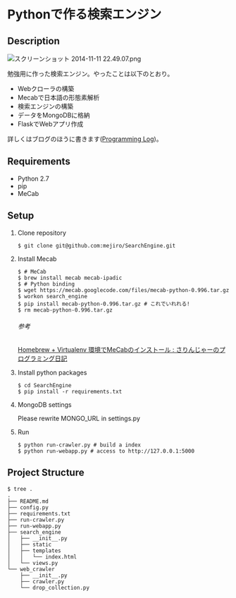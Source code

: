 # Pythonで作る検索エンジン

## Description

![スクリーンショット 2014-11-11 22.49.07.png](https://qiita-image-store.s3.amazonaws.com/0/29989/786c36ad-4de7-43a7-75a0-98c82e412fa3.png "スクリーンショット 2014-11-11 22.49.07.png")

勉強用に作った検索エンジン。やったことは以下のとおり。

- Webクローラの構築
- Mecabで日本語の形態素解析
- 検索エンジンの構築
- データをMongoDBに格納
- FlaskでWebアプリ作成

詳しくはブログのほうに書きます([Programming Log](http://nwpct1.hatenablog.com/entry/python-search-engine))。

## Requirements

- Python 2.7
- pip
- MeCab

## Setup

1. Clone repository

    ```
    $ git clone git@github.com:mejiro/SearchEngine.git
    ```
    
1. Install Mecab 

    ```
    $ # MeCab
    $ brew install mecab mecab-ipadic
    $ # Python binding
    $ wget https://mecab.googlecode.com/files/mecab-python-0.996.tar.gz
    $ workon search_engine
    $ pip install mecab-python-0.996.tar.gz # これでいれれる!
    $ rm mecab-python-0.996.tar.gz
    ```
    
    ###### 参考
    
    [Homebrew + Virtualenv 環境でMeCabのインストール : さりんじゃーのプログラミング日記](http://salinger.github.io/blog/2013/01/17/1/)

1. Install python packages

    ```
    $ cd SearchEngine
    $ pip install -r requirements.txt
    ```

1. MongoDB settings

    Please rewrite MONGO_URL in settings.py
    
1. Run

    ```
    $ python run-crawler.py # build a index
    $ python run-webapp.py # access to http://127.0.0.1:5000
    ```

## Project Structure

```
$ tree .
.
├── README.md
├── config.py
├── requirements.txt
├── run-crawler.py
├── run-webapp.py
├── search_engine
│   ├── __init__.py
│   ├── static
│   ├── templates
│   │   └── index.html
│   └── views.py
└── web_crawler
    ├── __init__.py
    ├── crawler.py
    └── drop_collection.py
```
